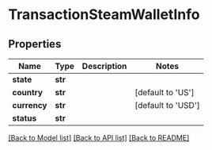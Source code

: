 # TransactionSteamWalletInfo



## Properties
Name | Type | Description | Notes
------------ | ------------- | ------------- | -------------
**state** | **str** |  | 
**country** | **str** |  | [default to 'US']
**currency** | **str** |  | [default to 'USD']
**status** | **str** |  | 

[[Back to Model list]](../README.md#documentation-for-models) [[Back to API list]](../README.md#documentation-for-api-endpoints) [[Back to README]](../README.md)


